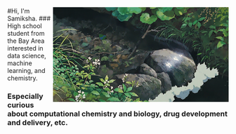 <!--
<div align="left">
 <h1>Hi there, I'm Samiksha 🦦</h1>
</div>
-->



<!-- <img id="gif" align="right" src="giphy.gif" height="100"> -->
 <img id="gif" align="right" src="tumblr_a01f485120c14a173d77a8b7cf8be2d5_7c1acd39_540.gif" width="400">
<!-- <img align="right" src="New Note.png" width="100"> -->
#Hi, I'm Samiksha.
### High school student from the Bay Area interested in data science, machine learning, and chemistry.

### Especially curious about computational chemistry and biology, drug development and delivery, etc. 
<!-- I’m a high school student with interests in data science 👩🏾‍💻, AI 🤖, chemistry 🧪, and effective design 💡, as well as a passion for community outreach 🫂.

### Ask me about:
* my work as a research intern @ Berkeley Lab 
* my experience with web development and cybersecurity as a Girls Who Code summer programs scholar
* my interest in artificial intelligence, sparked by AI4ALL @ UC Berkeley
* my experience as a logistics and social media officer for Hydra Hacks, a hackathon for marginalized gender identities in CS
-->

<!-- --- -->
<!-- <div align="center">
  <b><div><a href="https://linkedin.com/in/samikshalingan">LinkedIn</a>  ∙  <a href="https://devpost.com/slingan">Devpost</a></b>
 </div>
 </div>
<br> -->
 <!-- ![Alt text](https://spotify-recently-played-readme.vercel.app/api?user=yklmyaju9eg0x4xlwhdyojbr1&width=500) -->
  
 <!-- <div align="right">
  <img src="https://spotify-recently-played-readme.vercel.app/api?user=yklmyaju9eg0x4xlwhdyojbr1&width=400" align="left">
</div>
  
<div align="right">
  <img src = "https://github-readme-stats.vercel.app/api?username=slingann&show_icons=true&include_all_commits=true&border_radius=20px&theme=graywhite" width="400" align="right">
  <br>
  <img src = "https://github-readme-stats.vercel.app/api/top-langs/?username=slingann&layout=compact&border_radius=20px&theme=graywhite&custom_title=Samiksha's+Top+Languages" width="400" align="right">
</div> -->
